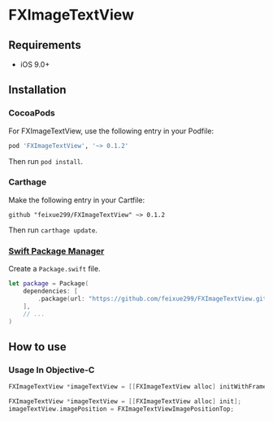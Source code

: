 # FXImageTextView
 
## Requirements
- iOS 9.0+
 
## Installation
 
### CocoaPods

For FXImageTextView, use the following entry in your Podfile:

```rb
pod 'FXImageTextView', '~> 0.1.2'
```

Then run `pod install`.

### Carthage

Make the following entry in your Cartfile:

```
github "feixue299/FXImageTextView" ~> 0.1.2
```

Then run `carthage update`.

### [Swift Package Manager](https://github.com/apple/swift-package-manager)

Create a `Package.swift` file.

```swift
let package = Package(
    dependencies: [
        .package(url: "https://github.com/feixue299/FXImageTextView.git", from: "0.1.2")
    ],
    // ...
)
```
## How to use

### Usage In Objective-C
```objective-c
FXImageTextView *imageTextView = [[FXImageTextView alloc] initWithFrame:CGRectZero imagePosition:FXImageTextViewImagePositionTop];
```
```objective-c
FXImageTextView *imageTextView = [[FXImageTextView alloc] init];
imageTextView.imagePosition = FXImageTextViewImagePositionTop;
```
